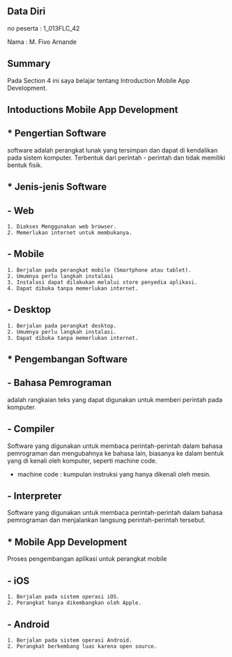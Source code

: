 ## Data Diri

no peserta : 1_013FLC_42

Nama : M. Fivo Arnande

## Summary
Pada Section 4 ini saya belajar tentang Introduction Mobile App Development.

## Intoductions Mobile App Development ##
## * Pengertian Software
software adalah perangkat lunak yang tersimpan dan dapat di kendalikan pada sistem komputer. Terbentuk dari perintah - perintah dan tidak memiliki bentuk fisik.
## * Jenis-jenis Software
## - Web
    1. Diakses Menggunakan web browser.
    2. Memerlukan internet untuk membukanya.
## - Mobile
    1. Berjalan pada perangkat mobile (Smartphone atau tablet).
    2. Umumnya perlu langkah instalasi
    3. Instalasi dapat dilakukan melalui store penyedia aplikasi.
    4. Dapat dibuka tanpa memerlukan internet.
## - Desktop
    1. Berjalan pada perangkat desktop.
    2. Umumnya perlu langkah instalasi.
    3. Dapat dibuka tanpa memerlukan internet.

## * Pengembangan Software
## - Bahasa Pemrograman
adalah rangkaian teks yang dapat digunakan untuk memberi perintah pada komputer.
## - Compiler
Software yang digunakan untuk membaca perintah-perintah dalam bahasa pemrograman dan mengubahnya ke bahasa lain, biasanya ke dalam bentuk yang di kenali oleh komputer, seperti machine code.

* machine code : kumpulan instruksi yang hanya dikenali oleh mesin.

## - Interpreter
Software yang digunakan untuk membaca perintah-perintah dalam bahasa pemrograman dan menjalankan langsung perintah-perintah tersebut.

## * Mobile App Development
Proses pengembangan aplikasi untuk perangkat mobile
## - iOS
    1. Berjalan pada sistem operasi iOS.
    2. Perangkat hanya dikembangkan oleh Apple.
## - Android
    1. Berjalan pada sistem operasi Android.
    2. Perangkat berkembang luas karena open source.

